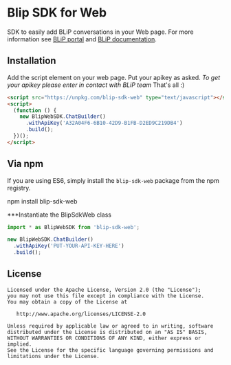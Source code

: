 
Blip SDK for Web
======

SDK to easily add BLiP conversations in your Web page. For more information see [BLiP portal][1] and [BLiP documentation][2].

Installation
--------

Add the script element on your web page. Put your apikey as asked. *To get your apikey please enter in contact with BLiP team*
That's all :)

```html
<script src="https://unpkg.com/blip-sdk-web" type="text/javascript"></script>
<script>
  (function () {
    new BlipWebSDK.ChatBuilder()
      .withApiKey('A32A04F6-6B10-42D9-B1FB-D2ED9C219DB4')
      .build();
  })();
</script>
```

Via npm
--------

If you are using ES6, simply install the `blip-sdk-web` package from the npm registry.

  npm install blip-sdk-web

***Instantiate the BlipSdkWeb class

```javascript
import * as BlipWebSDK from 'blip-sdk-web';

new BlipWebSDK.ChatBuilder()
  .withApiKey('PUT-YOUR-API-KEY-HERE')
  .build();
```

License
-------

    Licensed under the Apache License, Version 2.0 (the "License");
    you may not use this file except in compliance with the License.
    You may obtain a copy of the License at

       http://www.apache.org/licenses/LICENSE-2.0

    Unless required by applicable law or agreed to in writing, software
    distributed under the License is distributed on an "AS IS" BASIS,
    WITHOUT WARRANTIES OR CONDITIONS OF ANY KIND, either express or implied.
    See the License for the specific language governing permissions and
    limitations under the License.


 [1]: https://blip.ai
 [2]: https://portal.blip.ai/#/docs/home
